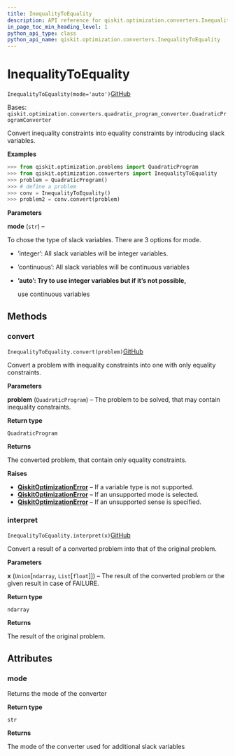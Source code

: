 ```yaml
---
title: InequalityToEquality
description: API reference for qiskit.optimization.converters.InequalityToEquality
in_page_toc_min_heading_level: 1
python_api_type: class
python_api_name: qiskit.optimization.converters.InequalityToEquality
---
```


# InequalityToEquality

<span id="qiskit.optimization.converters.InequalityToEquality" />

`InequalityToEquality(mode='auto')`[GitHub](https://github.com/qiskit-community/qiskit-aqua/tree/stable/0.9/qiskit/optimization/converters/inequality_to_equality.py "view source code")

Bases: `qiskit.optimization.converters.quadratic_program_converter.QuadraticProgramConverter`

Convert inequality constraints into equality constraints by introducing slack variables.

**Examples**

```python
>>> from qiskit.optimization.problems import QuadraticProgram
>>> from qiskit.optimization.converters import InequalityToEquality
>>> problem = QuadraticProgram()
>>> # define a problem
>>> conv = InequalityToEquality()
>>> problem2 = conv.convert(problem)
```

**Parameters**

**mode** (`str`) –

To chose the type of slack variables. There are 3 options for mode.

*   ’integer’: All slack variables will be integer variables.

*   ’continuous’: All slack variables will be continuous variables

*   **’auto’: Try to use integer variables but if it’s not possible,**

    use continuous variables

## Methods

### convert

<span id="qiskit.optimization.converters.InequalityToEquality.convert" />

`InequalityToEquality.convert(problem)`[GitHub](https://github.com/qiskit-community/qiskit-aqua/tree/stable/0.9/qiskit/optimization/converters/inequality_to_equality.py "view source code")

Convert a problem with inequality constraints into one with only equality constraints.

**Parameters**

**problem** (`QuadraticProgram`) – The problem to be solved, that may contain inequality constraints.

**Return type**

`QuadraticProgram`

**Returns**

The converted problem, that contain only equality constraints.

**Raises**

*   [**QiskitOptimizationError**](qiskit.optimization.QiskitOptimizationError "qiskit.optimization.QiskitOptimizationError") – If a variable type is not supported.
*   [**QiskitOptimizationError**](qiskit.optimization.QiskitOptimizationError "qiskit.optimization.QiskitOptimizationError") – If an unsupported mode is selected.
*   [**QiskitOptimizationError**](qiskit.optimization.QiskitOptimizationError "qiskit.optimization.QiskitOptimizationError") – If an unsupported sense is specified.

### interpret

<span id="qiskit.optimization.converters.InequalityToEquality.interpret" />

`InequalityToEquality.interpret(x)`[GitHub](https://github.com/qiskit-community/qiskit-aqua/tree/stable/0.9/qiskit/optimization/converters/inequality_to_equality.py "view source code")

Convert a result of a converted problem into that of the original problem.

**Parameters**

**x** (`Union`\[`ndarray`, `List`\[`float`]]) – The result of the converted problem or the given result in case of FAILURE.

**Return type**

`ndarray`

**Returns**

The result of the original problem.

## Attributes

<span id="qiskit.optimization.converters.InequalityToEquality.mode" />

### mode

Returns the mode of the converter

**Return type**

`str`

**Returns**

The mode of the converter used for additional slack variables

